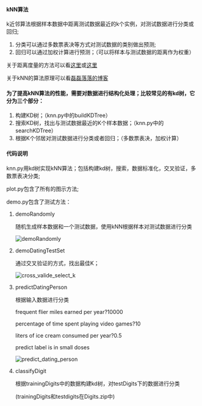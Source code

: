 
#### kNN算法

k近邻算法根据样本数据中距离测试数据最近的k个实例，对测试数据进行分类或回归;
1. 分类可以通过多数票表决等方式对测试数据的类别做出预测;
2. 回归可以通过加权计算进行预测；（可以将样本与测试数据的距离作为权重）

关于距离度量的方法可以看[这里](https://my.oschina.net/hunglish/blog/787596)或[这里](https://blog.csdn.net/guoziqing506/article/details/51779536)

关于kNN的算法原理可以看[磊磊落落的博客](https://leileiluoluo.com/posts/kdtree-algorithm-and-implementation.html)

#### 为了提高kNN算法的性能，需要对数据进行结构化处理；比较常见的有kd树，它分为三个部分：
1. 构建KD树；（knn.py中的buildKDTree）
2. 搜索KD树，找出与测试数据最近的K个样本数据；（knn.py中的searchKDTree）
3. 根据K个邻居对测试数据进行分类或者回归；（多数票表决，加权计算）

#### 代码说明

knn.py用kd树实现kNN算法；包括构建kd树，搜索，数据标准化，交叉验证，多数票表决分类;

plot.py包含了所有的图示方法;

demo.py包含了测试方法：

1. demoRandomly

    随机生成样本数据和一个测试数据，使用kNN根据样本对测试数据进行分类

    ![demoRandomly](https://github.com/richardxdh/ml_algorithms/blob/master/kNN/imgs/demoRandomly.png)

2. demoDatingTestSet

    通过交叉验证的方式，找出最佳K；

    ![cross_valide_select_k](https://github.com/richardxdh/ml_algorithms/blob/master/kNN/imgs/cross_validate_select_k.png)

3. predictDatingPerson

    根据输入数据进行分类

    frequent flier miles earned per year?10000

    percentage of time spent playing video games?10

    liters of ice cream consumed per year?0.5

    predict label is in small doses

    ![predict_dating_person](https://github.com/richardxdh/ml_algorithms/blob/master/kNN/imgs/predict_dating_person.png)

4. classifyDigit

    根据trainingDigits中的数据构建kd树，对testDigits下的数据进行分类

    (trainingDigits和testdigits在Digits.zip中)
